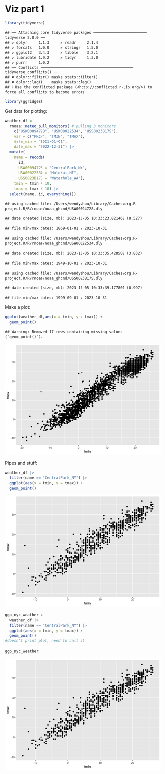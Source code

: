 Viz part 1
================

``` r
library(tidyverse)
```

    ## ── Attaching core tidyverse packages ──────────────────────── tidyverse 2.0.0 ──
    ## ✔ dplyr     1.1.3     ✔ readr     2.1.4
    ## ✔ forcats   1.0.0     ✔ stringr   1.5.0
    ## ✔ ggplot2   3.4.3     ✔ tibble    3.2.1
    ## ✔ lubridate 1.9.2     ✔ tidyr     1.3.0
    ## ✔ purrr     1.0.2     
    ## ── Conflicts ────────────────────────────────────────── tidyverse_conflicts() ──
    ## ✖ dplyr::filter() masks stats::filter()
    ## ✖ dplyr::lag()    masks stats::lag()
    ## ℹ Use the conflicted package (<http://conflicted.r-lib.org/>) to force all conflicts to become errors

``` r
library(ggridges)
```

Get data for plotting:

``` r
weather_df = 
  rnoaa::meteo_pull_monitors( # pulling 3 monitors
    c("USW00094728", "USW00022534", "USS0023B17S"),
    var = c("PRCP", "TMIN", "TMAX"), 
    date_min = "2021-01-01",
    date_max = "2022-12-31") |>
  mutate(
    name = recode(
      id, 
      USW00094728 = "CentralPark_NY", 
      USW00022534 = "Molokai_HI",
      USS0023B17S = "Waterhole_WA"),
    tmin = tmin / 10,
    tmax = tmax / 10) |>
  select(name, id, everything())
```

    ## using cached file: /Users/wendyzhou/Library/Caches/org.R-project.R/R/rnoaa/noaa_ghcnd/USW00094728.dly

    ## date created (size, mb): 2023-10-05 10:33:23.821468 (8.527)

    ## file min/max dates: 1869-01-01 / 2023-10-31

    ## using cached file: /Users/wendyzhou/Library/Caches/org.R-project.R/R/rnoaa/noaa_ghcnd/USW00022534.dly

    ## date created (size, mb): 2023-10-05 10:33:35.428508 (3.832)

    ## file min/max dates: 1949-10-01 / 2023-10-31

    ## using cached file: /Users/wendyzhou/Library/Caches/org.R-project.R/R/rnoaa/noaa_ghcnd/USS0023B17S.dly

    ## date created (size, mb): 2023-10-05 10:33:39.177801 (0.997)

    ## file min/max dates: 1999-09-01 / 2023-10-31

Make a plot:

``` r
ggplot(weather_df,aes(x = tmin, y = tmax)) + 
  geom_point()
```

    ## Warning: Removed 17 rows containing missing values (`geom_point()`).

![](viz_part1_files/figure-gfm/unnamed-chunk-3-1.png)<!-- -->

Pipes and stuff:

``` r
weather_df |> 
  filter(name == "CentralPark_NY") |> 
  ggplot(aes(x = tmin, y = tmax)) + 
  geom_point()
```

![](viz_part1_files/figure-gfm/unnamed-chunk-4-1.png)<!-- -->

``` r
ggp_nyc_weather = 
  weather_df |> 
  filter(name == "CentralPark_NY") |> 
  ggplot(aes(x = tmin, y = tmax)) + 
  geom_point()
#doesn't print plot, need to call it

ggp_nyc_weather
```

![](viz_part1_files/figure-gfm/unnamed-chunk-4-2.png)<!-- -->
